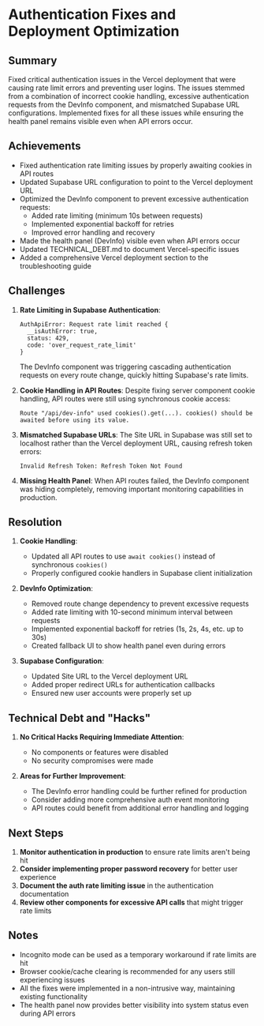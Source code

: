 # Authentication Fixes and Deployment Optimization

## Summary
Fixed critical authentication issues in the Vercel deployment that were causing rate limit errors and preventing user logins. The issues stemmed from a combination of incorrect cookie handling, excessive authentication requests from the DevInfo component, and mismatched Supabase URL configurations. Implemented fixes for all these issues while ensuring the health panel remains visible even when API errors occur.

## Achievements
- Fixed authentication rate limiting issues by properly awaiting cookies in API routes
- Updated Supabase URL configuration to point to the Vercel deployment URL
- Optimized the DevInfo component to prevent excessive authentication requests:
  - Added rate limiting (minimum 10s between requests)
  - Implemented exponential backoff for retries
  - Improved error handling and recovery
- Made the health panel (DevInfo) visible even when API errors occur
- Updated TECHNICAL_DEBT.md to document Vercel-specific issues
- Added a comprehensive Vercel deployment section to the troubleshooting guide

## Challenges
1. **Rate Limiting in Supabase Authentication**: 
   ```
   AuthApiError: Request rate limit reached {
     __isAuthError: true,
     status: 429,
     code: 'over_request_rate_limit'
   }
   ```
   The DevInfo component was triggering cascading authentication requests on every route change, quickly hitting Supabase's rate limits.

2. **Cookie Handling in API Routes**:
   Despite fixing server component cookie handling, API routes were still using synchronous cookie access:
   ```
   Route "/api/dev-info" used cookies().get(...). cookies() should be awaited before using its value.
   ```

3. **Mismatched Supabase URLs**:
   The Site URL in Supabase was still set to localhost rather than the Vercel deployment URL, causing refresh token errors:
   ```
   Invalid Refresh Token: Refresh Token Not Found
   ```

4. **Missing Health Panel**:
   When API routes failed, the DevInfo component was hiding completely, removing important monitoring capabilities in production.

## Resolution
1. **Cookie Handling**:
   - Updated all API routes to use `await cookies()` instead of synchronous `cookies()`
   - Properly configured cookie handlers in Supabase client initialization

2. **DevInfo Optimization**:
   - Removed route change dependency to prevent excessive requests
   - Added rate limiting with 10-second minimum interval between requests
   - Implemented exponential backoff for retries (1s, 2s, 4s, etc. up to 30s)
   - Created fallback UI to show health panel even during errors

3. **Supabase Configuration**:
   - Updated Site URL to the Vercel deployment URL
   - Added proper redirect URLs for authentication callbacks
   - Ensured new user accounts were properly set up

## Technical Debt and "Hacks"
1. **No Critical Hacks Requiring Immediate Attention**:
   - No components or features were disabled
   - No security compromises were made

2. **Areas for Further Improvement**:
   - The DevInfo error handling could be further refined for production
   - Consider adding more comprehensive auth event monitoring
   - API routes could benefit from additional error handling and logging

## Next Steps
1. **Monitor authentication in production** to ensure rate limits aren't being hit
2. **Consider implementing proper password recovery** for better user experience
3. **Document the auth rate limiting issue** in the authentication documentation
4. **Review other components for excessive API calls** that might trigger rate limits

## Notes
- Incognito mode can be used as a temporary workaround if rate limits are hit
- Browser cookie/cache clearing is recommended for any users still experiencing issues
- All the fixes were implemented in a non-intrusive way, maintaining existing functionality
- The health panel now provides better visibility into system status even during API errors 